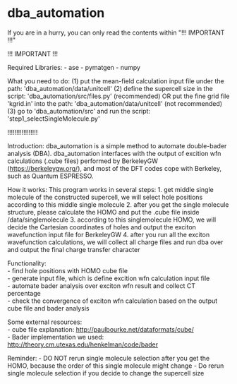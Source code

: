 # dba_automation

If you are in a hurry, you can only read the contents within
"!!! IMPORTANT !!!"

!!! IMPORTANT !!!

Required Libraries:
    - ase
    - pymatgen
    - numpy

What you need to do:
    (1) put the mean-field calculation input file under the path: 'dba_automation/data/unitcell'
    (2) define the supercell size in the script: 'dba_automation/src/files.py' (recommended)
    OR
    put the fine grid file 'kgrid.in' into the path:
    'dba_automation/data/unitcell' (not recommended)
    (3) go to 'dba_automation/src' and run the script:
    'step1_selectSingleMolecule.py'

!!!!!!!!!!!!!!!!!

Introduction:
dba_automation is a simple method to automate double-bader analysis (DBA). dba_automation interfaces with the output of
excition wfn calculations (.cube files) performed by BerkeleyGW
(https://berkeleygw.org/), and most of the DFT codes cope with
Berkeley, such as Quantum ESPRESSO. 

How it works:
    This program works in several steps:
    1. get middle single molecule of the constructed supercell, we will select
    hole positions according to this middle single molecule
    2. after you get the single molecule structure, please calculate the HOMO
    and put the .cube file inside /data/singlemolecule
    3. according to this singlemolecule HOMO, we will decide the Cartesian coordinates of holes and output the exciton wavefunction input file for BerkeleyGW
    4. after you run all the exciton wavefunction calculations, we will collect
    all charge files and run dba over and output the final charge transfer character

Functionality:  
    - find hole positions with HOMO cube file  
    - generate input file, which is define excition wfn calculation input file  
    - automate bader analysis over exciton wfn result and collect CT percentage  
    - check the convergence of exciton wfn calculation based on the output cube file and bader analysis

Some external resources:  
    - cube file explanation: http://paulbourke.net/dataformats/cube/  
    - Bader implementation we used: http://theory.cm.utexas.edu/henkelman/code/bader

Reminder:
    - DO NOT rerun single molecule selection after you get the HOMO,
    because the order of this single molecule might change
    - Do rerun single molecule selection if you decide to change the
    supercell size
